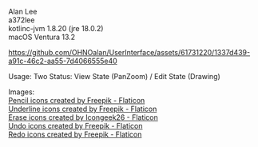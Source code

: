Alan Lee <br>
a372lee <br>
kotlinc-jvm 1.8.20 (jre 18.0.2) <br>
macOS Ventura 13.2 <br>

https://github.com/OHNOalan/UserInterface/assets/61731220/1337d439-a91c-46c2-aa55-7d4066555e40

Usage:
Two Status: View State (PanZoom) / Edit State (Drawing)

Images: <br/>
<a href="https://www.flaticon.com/free-icons/pencil" title="pencil icons">Pencil icons created by Freepik - Flaticon</a> <br/>
<a href="https://www.flaticon.com/free-icons/underline" title="underline icons">Underline icons created by Freepik - Flaticon</a> <br/>
<a href="https://www.flaticon.com/free-icons/erase" title="erase icons">Erase icons created by Icongeek26 - Flaticon</a> <br/>
<a href="https://www.flaticon.com/free-icons/undo" title="undo icons">Undo icons created by Freepik - Flaticon</a> <br/>
<a href="https://www.flaticon.com/free-icons/redo" title="redo icons">Redo icons created by Freepik - Flaticon</a> <br/>
